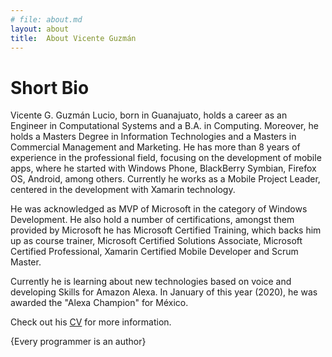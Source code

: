 ```yaml
---
# file: about.md
layout: about
title:  About Vicente Guzmán
---
```

# Short Bio

Vicente G. Guzmán Lucio, born in Guanajuato, holds a career as an Engineer in Computational Systems and a B.A. in Computing. Moreover, he holds a Masters Degree in Information Technologies and a Masters in Commercial Management and Marketing. He has more than 8 years of experience in the professional field, focusing on the development of mobile apps, where he started with Windows Phone, BlackBerry Symbian, Firefox OS, Android, among others. Currently he works as a Mobile Project Leader, centered in the development with Xamarin technology.

He was acknowledged as MVP of Microsoft in the category of Windows Development. He also hold a number of certifications, amongst them provided by Microsoft he has Microsoft Certified Training, which backs him up as course trainer, Microsoft Certified Solutions Associate, Microsoft Certified Professional, Xamarin Certified Mobile Developer and Scrum Master.

Currently he is learning about new technologies based on voice and developing Skills for Amazon Alexa. In January of this year (2020), he was awarded the "Alexa Champion" for México.

Check out his [CV](/resume/)  for more information.

{Every programmer is an author}